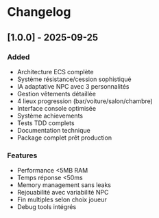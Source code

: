 # Changelog

## [1.0.0] - 2025-09-25

### Added
- Architecture ECS complète
- Système résistance/cession sophistiqué
- IA adaptative NPC avec 3 personnalités
- Gestion vêtements détaillée
- 4 lieux progression (bar/voiture/salon/chambre)
- Interface console optimisée
- Système achievements
- Tests TDD complets
- Documentation technique
- Package complet prêt production

### Features
- Performance <5MB RAM
- Temps réponse <50ms
- Memory management sans leaks
- Rejouabilité avec variabilité NPC
- Fin multiples selon choix joueur
- Debug tools intégrés
